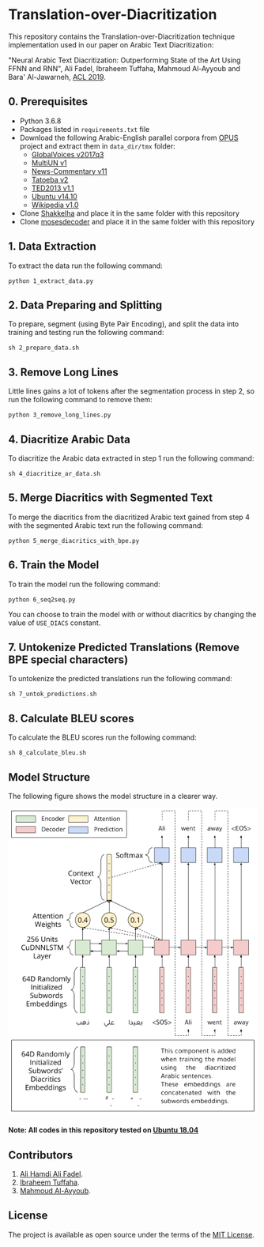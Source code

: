 # Translation-over-Diacritization

This repository contains the Translation-over-Diacritization technique implementation used in our paper on Arabic Text Diacritization:

"Neural Arabic Text Diacritization: Outperforming State of the Art Using FFNN and RNN", Ali Fadel, Ibraheem Tuffaha, Mahmoud Al-Ayyoub and Bara' Al-Jawarneh, [ACL 2019](http://www.acl2019.org).

## 0. Prerequisites
- Python 3.6.8
- Packages listed in `requirements.txt` file
- Download the following Arabic-English parallel corpora from [OPUS](http://opus.nlpl.eu) project and extract them in `data_dir/tmx` folder:
  - [GlobalVoices v2017q3](https://object.pouta.csc.fi/OPUS-GlobalVoices/v2017q3/tmx/ar-en.tmx.gz)
  - [MultiUN v1](https://object.pouta.csc.fi/OPUS-MultiUN/v1/tmx/ar-en.tmx.gz)
  - [News-Commentary v11](https://object.pouta.csc.fi/OPUS-News-Commentary/v11/tmx/ar-en.tmx.gz)
  - [Tatoeba v2](https://object.pouta.csc.fi/OPUS-Tatoeba/v2/tmx/ar-en.tmx.gz)
  - [TED2013 v1.1](https://object.pouta.csc.fi/OPUS-TED2013/v1.1/tmx/ar-en.tmx.gz)
  - [Ubuntu v14.10](https://object.pouta.csc.fi/OPUS-Ubuntu/v14.10/tmx/ar-en.tmx.gz)
  - [Wikipedia v1.0](https://object.pouta.csc.fi/OPUS-Wikipedia/v1.0/tmx/ar-en.tmx.gz)
- Clone [Shakkelha](https://github.com/AliOsm/shakkelha) and place it in the same folder with this repository
- Clone [mosesdecoder](https://github.com/moses-smt/mosesdecoder) and place it in the same folder with this repository

## 1. Data Extraction
To extract the data run the following command:
```
python 1_extract_data.py
```

## 2. Data Preparing and Splitting
To prepare, segment (using Byte Pair Encoding), and split the data into training and testing run the following command:
```
sh 2_prepare_data.sh
```

## 3. Remove Long Lines
Little lines gains a lot of tokens after the segmentation process in step 2, so run the following command to remove them:
```
python 3_remove_long_lines.py
```

## 4. Diacritize Arabic Data
To diacritize the Arabic data extracted in step 1 run the following command:
```
sh 4_diacritize_ar_data.sh
```

## 5. Merge Diacritics with Segmented Text
To merge the diacritics from the diacritized Arabic text gained from step 4 with the segmented Arabic text run the following command:
```
python 5_merge_diacritics_with_bpe.py
```

## 6. Train the Model
To train the model run the following command:
```
python 6_seq2seq.py
```
You can choose to train the model with or without diacritics by changing the value of `USE_DIACS` constant.

## 7. Untokenize Predicted Translations (Remove BPE special characters)
To untokenize the predicted translations run the following command:
```
sh 7_untok_predictions.sh
```

## 8. Calculate BLEU scores
To calculate the BLEU scores run the following command:
```
sh 8_calculate_bleu.sh
```

## Model Structure

The following figure shows the model structure in a clearer way.
<p align="center">
  <img src="model_representation.png">
</p>

#### Note: All codes in this repository tested on [Ubuntu 18.04](http://releases.ubuntu.com/18.04)

## Contributors
1. [Ali Hamdi Ali Fadel](https://github.com/AliOsm).<br/>
2. [Ibraheem Tuffaha](https://github.com/IbraheemTuffaha).<br/>
3. [Mahmoud Al-Ayyoub](https://github.com/malayyoub).<br/>

## License
The project is available as open source under the terms of the [MIT License](https://opensource.org/licenses/MIT).
